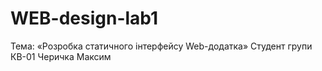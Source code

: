# WEB-design-lab1
Тема: «Розробка статичного інтерфейсу Web-додатка» Cтудент групи КВ-01 Черичка Максим
